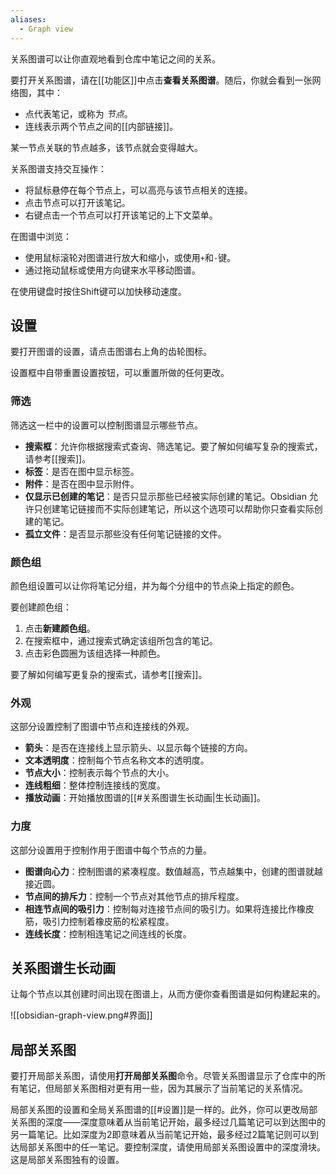 ```yaml
---
aliases:
  - Graph view
---
```


关系图谱可以让你直观地看到仓库中笔记之间的关系。

要打开关系图谱，请在[[功能区]]中点击**查看关系图谱**。随后，你就会看到一张网络图，其中：

- 点代表笔记，或称为 _节点_。
- 连线表示两个节点之间的[[内部链接]]。

某一节点关联的节点越多，该节点就会变得越大。

关系图谱支持交互操作：

- 将鼠标悬停在每个节点上，可以高亮与该节点相关的连接。
- 点击节点可以打开该笔记。
- 右键点击一个节点可以打开该笔记的上下文菜单。

在图谱中浏览：

- 使用鼠标滚轮对图谱进行放大和缩小，或使用`+`和`-`键。
- 通过拖动鼠标或使用方向键来水平移动图谱。

在使用键盘时按住Shift键可以加快移动速度。

## 设置

要打开图谱的设置，请点击图谱右上角的齿轮图标。

设置框中自带重置设置按钮，可以重置所做的任何更改。

### 筛选

筛选这一栏中的设置可以控制图谱显示哪些节点。

- **搜索框**：允许你根据搜索式查询、筛选笔记。要了解如何编写复杂的搜索式，请参考[[搜索]]。
- **标签**：是否在图中显示标签。
- **附件**：是否在图中显示附件。
- **仅显示已创建的笔记**：是否只显示那些已经被实际创建的笔记。Obsidian 允许只创建笔记链接而不实际创建笔记，所以这个选项可以帮助你只查看实际创建的笔记。
- **孤立文件**：是否显示那些没有任何笔记链接的文件。

### 颜色组

颜色组设置可以让你将笔记分组，并为每个分组中的节点染上指定的颜色。

要创建颜色组：

1. 点击**新建颜色组**。
2. 在搜索框中，通过搜索式确定该组所包含的笔记。
3. 点击彩色圆圈为该组选择一种颜色。

要了解如何编写更复杂的搜索式，请参考[[搜索]]。

### 外观

这部分设置控制了图谱中节点和连接线的外观。

- **箭头**：是否在连接线上显示箭头、以显示每个链接的方向。
- **文本透明度**：控制每个节点名称文本的透明度。
- **节点大小**：控制表示每个节点的大小。
- **连线粗细**：整体控制连接线的宽度。
- **播放动画**：开始播放图谱的[[#关系图谱生长动画|生长动画]]。

### 力度

这部分设置用于控制作用于图谱中每个节点的力量。

- **图谱向心力**：控制图谱的紧凑程度。数值越高，节点越集中，创建的图谱就越接近圆。
- **节点间的排斥力**：控制一个节点对其他节点的排斥程度。
- **相连节点间的吸引力**：控制每对连接节点间的吸引力。如果将连接比作橡皮筋，吸引力控制着橡皮筋的松紧程度。
- **连线长度**：控制相连笔记之间连线的长度。

## 关系图谱生长动画

让每个节点以其创建时间出现在图谱上，从而方便你查看图谱是如何构建起来的。

![[obsidian-graph-view.png#界面]]

## 局部关系图

要打开局部关系图，请使用**打开局部关系图**命令。尽管关系图谱显示了仓库中的所有笔记，但局部关系图相对更有用一些，因为其展示了当前笔记的关系情况。

局部关系图的设置和全局关系图谱的[[#设置]]是一样的。此外，你可以更改局部关系图的深度——深度意味着从当前笔记开始，最多经过几篇笔记可以到达图中的另一篇笔记。比如深度为2即意味着从当前笔记开始，最多经过2篇笔记则可以到达局部关系图中的任一笔记。要控制深度，请使用局部关系图设置中的深度滑块。这是局部关系图独有的设置。